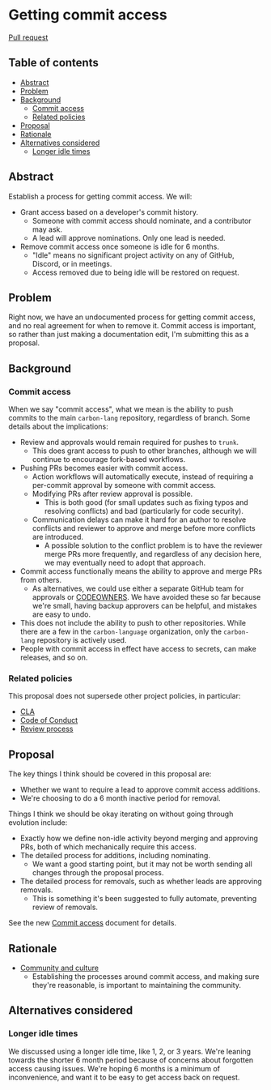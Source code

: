 # Getting commit access

<!--
Part of the Carbon Language project, under the Apache License v2.0 with LLVM
Exceptions. See /LICENSE for license information.
SPDX-License-Identifier: Apache-2.0 WITH LLVM-exception
-->

[Pull request](https://github.com/carbon-language/carbon-lang/pull/4246)

<!-- toc -->

## Table of contents

-   [Abstract](#abstract)
-   [Problem](#problem)
-   [Background](#background)
    -   [Commit access](#commit-access)
    -   [Related policies](#related-policies)
-   [Proposal](#proposal)
-   [Rationale](#rationale)
-   [Alternatives considered](#alternatives-considered)
    -   [Longer idle times](#longer-idle-times)

<!-- tocstop -->

## Abstract

Establish a process for getting commit access. We will:

-   Grant access based on a developer's commit history.
    -   Someone with commit access should nominate, and a contributor may ask.
    -   A lead will approve nominations. Only one lead is needed.
-   Remove commit access once someone is idle for 6 months.
    -   "Idle" means no significant project activity on any of GitHub, Discord,
        or in meetings.
    -   Access removed due to being idle will be restored on request.

## Problem

Right now, we have an undocumented process for getting commit access, and no
real agreement for when to remove it. Commit access is important, so rather than
just making a documentation edit, I'm submitting this as a proposal.

## Background

### Commit access

When we say "commit access", what we mean is the ability to push commits to the
main `carbon-lang` repository, regardless of branch. Some details about the
implications:

-   Review and approvals would remain required for pushes to `trunk`.
    -   This does grant access to push to other branches, although we will
        continue to encourage fork-based workflows.
-   Pushing PRs becomes easier with commit access.
    -   Action workflows will automatically execute, instead of requiring a
        per-commit approval by someone with commit access.
    -   Modifying PRs after review approval is possible.
        -   This is both good (for small updates such as fixing typos and
            resolving conflicts) and bad (particularly for code security).
    -   Communication delays can make it hard for an author to resolve conflicts
        and reviewer to approve and merge before more conflicts are introduced.
        -   A possible solution to the conflict problem is to have the reviewer
            merge PRs more frequently, and regardless of any decision here, we
            may eventually need to adopt that approach.
-   Commit access functionally means the ability to approve and merge PRs from
    others.
    -   As alternatives, we could use either a separate GitHub team for
        approvals or
        [CODEOWNERS](https://docs.github.com/en/repositories/managing-your-repositorys-settings-and-features/customizing-your-repository/about-code-owners).
        We have avoided these so far because we're small, having backup
        approvers can be helpful, and mistakes are easy to undo.
-   This does not include the ability to push to other repositories. While there
    are a few in the `carbon-language` organization, only the `carbon-lang`
    repository is actively used.
-   People with commit access in effect have access to secrets, can make
    releases, and so on.

### Related policies

This proposal does not supersede other project policies, in particular:

-   [CLA](/CONTRIBUTING.md#contributor-license-agreements-clas)
-   [Code of Conduct](/CODE_OF_CONDUCT.md)
-   [Review process](/docs/project/code_review.md)

## Proposal

The key things I think should be covered in this proposal are:

-   Whether we want to require a lead to approve commit access additions.
-   We're choosing to do a 6 month inactive period for removal.

Things I think we should be okay iterating on without going through evolution
include:

-   Exactly how we define non-idle activity beyond merging and approving PRs,
    both of which mechanically require this access.
-   The detailed process for additions, including nominating.
    -   We want a good starting point, but it may not be worth sending all
        changes through the proposal process.
-   The detailed process for removals, such as whether leads are approving
    removals.
    -   This is something it's been suggested to fully automate, preventing
        review of removals.

See the new [Commit access](/docs/project/commit_access.md) document for
details.

## Rationale

-   [Community and culture](/docs/project/goals.md#community-and-culture)
    -   Establishing the processes around commit access, and making sure they're
        reasonable, is important to maintaining the community.

## Alternatives considered

### Longer idle times

We discussed using a longer idle time, like 1, 2, or 3 years. We're leaning
towards the shorter 6 month period because of concerns about forgotten access
causing issues. We're hoping 6 months is a minimum of inconvenience, and want it
to be easy to get access back on request.
